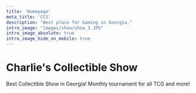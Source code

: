 ```yaml
---
title: 'Homepage'
meta_title: 'CCS'
description: "Best place for Gaming in Georgia."
intro_image: "images/show/show_3.JPG"
intro_image_absolute: true
intro_image_hide_on_mobile: true
---
```


# Charlie's Collectible Show

Best Collectible Show in Georgia!
Monthly tournament for all TCG and more!